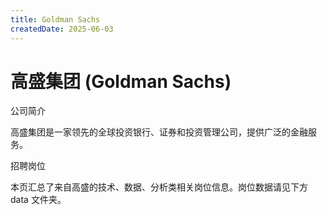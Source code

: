 ```yaml
---
title: Goldman Sachs
createdDate: 2025-06-03
---
```


# 高盛集团 (Goldman Sachs)

公司简介

高盛集团是一家领先的全球投资银行、证券和投资管理公司，提供广泛的金融服务。

招聘岗位

本页汇总了来自高盛的技术、数据、分析类相关岗位信息。岗位数据请见下方 data 文件夹。

